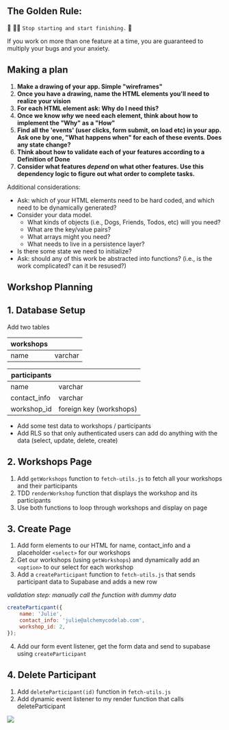 ## The Golden Rule:

🦸 🦸‍♂️ `Stop starting and start finishing.` 🏁

If you work on more than one feature at a time, you are guaranteed to multiply your bugs and your anxiety.

## Making a plan

1. **Make a drawing of your app. Simple "wireframes"**
1. **Once you have a drawing, name the HTML elements you'll need to realize your vision**
1. **For each HTML element ask: Why do I need this?**
1. **Once we know _why_ we need each element, think about how to implement the "Why" as a "How"**
1. **Find all the 'events' (user clicks, form submit, on load etc) in your app. Ask one by one, "What happens when" for each of these events. Does any state change?**
1. **Think about how to validate each of your features according to a Definition of Done**
1. **Consider what features _depend_ on what other features. Use this dependency logic to figure out what order to complete tasks.**

Additional considerations:

-   Ask: which of your HTML elements need to be hard coded, and which need to be dynamically generated?
-   Consider your data model.
    -   What kinds of objects (i.e., Dogs, Friends, Todos, etc) will you need?
    -   What are the key/value pairs?
    -   What arrays might you need?
    -   What needs to live in a persistence layer?
-   Is there some state we need to initialize?
-   Ask: should any of this work be abstracted into functions? (i.e., is the work complicated? can it be resused?)

## Workshop Planning

## 1. Database Setup

Add two tables

| workshops |         |
| --------- | ------- |
| name      | varchar |

| participants |                         |
| ------------ | ----------------------- |
| name         | varchar                 |
| contact_info | varchar                 |
| workshop_id  | foreign key (workshops) |

-   Add some test data to workshops / participants
-   Add RLS so that only authenticated users can add do anything with the data (select, update, delete, create)

## 2. Workshops Page

1. Add `getWorkshops` function to `fetch-utils.js` to fetch all your workshops and their participants
2. TDD `renderWorkshop` function that displays the workshop and its participants
3. Use both functions to loop through workshops and display on page

## 3. Create Page

1. Add form elements to our HTML for name, contact_info and a placeholder `<select>` for our workshops
2. Get our workshops (using `getWorkshops`) and dynamically add an `<option>` to our select for each workshop
3. Add a `createParticipant` function to `fetch-utils.js` that sends participant data to Supabase and adds a new row

_validation step: manually call the function with dummy data_

```js
createParticpant({
    name: 'Julie',
    contact_info: 'julie@alchemycodelab.com',
    workshop_id: 2,
});
```

4. Add our form event listener, get the form data and send to supabase using `createParticipant`

## 4. Delete Participant

1. Add `deleteParticipant(id)` function in `fetch-utils.js`
2. Add dynamic event listener to my render function that calls deleteParticipant

![](./plan.png)
